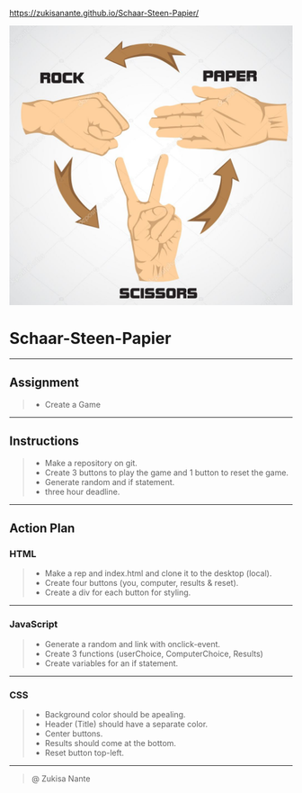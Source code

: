 https://zukisanante.github.io/Schaar-Steen-Papier/

![](img/img1)

# Schaar-Steen-Papier
---
## Assignment
> - Create a Game
---
## Instructions
> - Make a repository on git.
> - Create 3 buttons to play the game and 1 button to reset the game.
> - Generate random and if statement.
> - three hour deadline.
---
## Action Plan
### HTML
> - Make a rep and index.html and clone it to the desktop (local).
> - Create four buttons (you, computer, results & reset).
> - Create a div for each button for styling.
---
### JavaScript
> - Generate a random and link with onclick-event.
> - Create 3 functions (userChoice, ComputerChoice, Results)
> - Create variables for an if statement.
---
### CSS
> - Background color should be apealing.
> - Header (Title) should have a separate color.
> - Center buttons.
> - Results should come at the bottom.
> - Reset button top-left.
---
> @ Zukisa Nante
